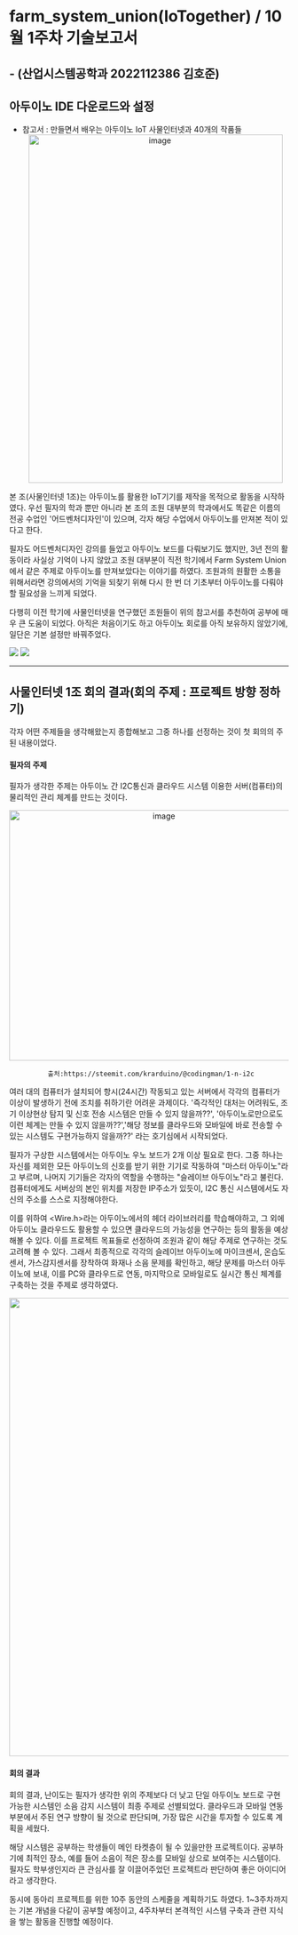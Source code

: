 # farm_system_union(IoTogether) / 10월 1주차 기술보고서
##  - (산업시스템공학과 2022112386 김호준)


## 아두이노 IDE 다운로드와 설정 

* 참고서 : 만들면서 배우는 아두이노 IoT 사물인터넷과 40개의 작품들
  <div align="center">
   <img width="458" height="627" alt="image" src="https://github.com/user-attachments/assets/a6e2891f-29b6-41d3-9dc1-27b86c345ad2" />

 본 조(사물인터넷 1조)는 아두이노를 활용한 IoT기기를 제작을 목적으로 활동을 시작하였다. 우선 필자의 학과 뿐만 아니라 본 조의 조원 대부분의 학과에서도 똑같은 이름의 전공 수업인 '어드벤처디자인'이 있으며, 각자 해당 수업에서 아두이노를 만져본 적이 있다고 한다.

 필자도 어드벤처디자인 강의를 들었고 아두이노 보드를 다뤄보기도 했지만, 3년 전의 활동이라 사실상 기억이 나지 않았고 조원 대부분이 직전 학기에서 Farm System Union에서 같은 주제로 아두이노를 만져보았다는 이야기를 하였다. 조원과의 원활한 소통을 위해서라면 강의에서의 기억을 되찾기 위해 다시 한 번 더 기초부터 아두이노를 다뤄야할 필요성을 느끼게 되었다.

 다행히 이전 학기에 사물인터넷을 연구했던 조원들이 위의 참고서를 추천하여 공부에 매우 큰 도움이 되었다. 아직은 처음이기도 하고 아두이노 회로를 아직 보유하지 않았기에, 일단은 기본 설정만 바꿔주었다.



 <img src="https://github.com/user-attachments/assets/3681e97f-a4ca-4330-8b6c-43cc17661570">
 <img src="https://github.com/user-attachments/assets/c35f19bc-d70b-41ac-9ee4-93ce27658ad5">


---

## 사물인터넷 1조 회의 결과(회의 주제 : 프로젝트 방향 정하기)

 각자 어떤 주제들을 생각해왔는지 종합해보고 그중 하나를 선정하는 것이 첫 회의의 주된 내용이었다.
 
 #### 필자의 주제
 
 필자가 생각한 주제는 아두이노 간 I2C통신과 클라우드 시스템 이용한 서버(컴퓨터)의 물리적인 관리 체계를 만드는 것이다.
    <div align="center">
     <img width="542" height="451" alt="image" src="https://github.com/user-attachments/assets/845066e9-bb62-4a65-b6db-6540bbbda543" />
  
     출처:https://steemit.com/krarduino/@codingman/1-n-i2c

<div align="left">
 여러 대의 컴퓨터가 설치되어 항시(24시간) 작동되고 있는 서버에서 각각의 컴퓨터가 이상이 발생하기 전에 조치를 취하기란 어려운 과제이다. '즉각적인 대처는 어려워도, 조기 이상현상 탐지 및 신호 전송 시스템은 만들 수 있지 않을까??', '아두이노로만으로도 이런 체계는 만들 수 있지 않을까??','해당 정보를 클라우드와 모바일에 바로 전송할 수 있는 시스템도 구현가능하지 않을까??' 라는 호기심에서 시작되었다.


 필자가 구상한 시스템에서는 아두이노 우노 보드가 2개 이상 필요로 한다. 그중 하나는 자신를 제외한 모든 아두이노의 신호를 받기 위한 기기로 작동하여 "마스터 아두이노"라고 부르며, 나머지 기기들은 각자의 역할을 수행하는 "슬레이브 아두이노"라고 불린다. 컴퓨터에게도 서버상의 본인 위치를 저장한 IP주소가 있듯이, I2C 통신 시스템에서도 자신의 주소를 스스로 지정해야한다.
   
 이를 위하여 <Wire.h>라는 아두이노에서의 헤더 라이브러리를 학습해야하고, 그 외에 아두이노 클라우드도 활용할 수 있으면 클라우드의 가능성을 연구하는 등의 활동을 예상해볼 수 있다. 이를 프로젝트 목표들로 선정하여 조원과 같이 해당 주제로 연구하는 것도 고려해 볼 수 있다. 그래서 최종적으로 각각의 슬레이브 아두이노에 마이크센서, 온습도센서, 가스감지센서를 장착하여 화재나 소음 문제를 확인하고, 해당 문제를 마스터 아두이노에 보내, 이를 PC와 클라우드로 연동, 마지막으로 모바일로도 실시간 통신 체계를 구축하는 것을 주제로 생각하였다.

 <img width="2168" height="825" src="https://github.com/user-attachments/assets/58ea655d-8f38-49f7-afc0-bfa63481b2e6" />


 #### 회의 결과

 회의 결과, 난이도는 필자가 생각한 위의 주제보다 더 낮고 단일 아두이노 보드로 구현 가능한 시스템인 소음 감지 시스템이 최종 주제로 선별되었다. 클라우드과 모바일 연동 부분에서 주된 연구 방향이 될 것으로 판단되며, 가장 많은 시간을 투자할 수 있도록 계획을 세웠다. 
 
 해당 시스템은 공부하는 학생들이 메인 타켓층이 될 수 있을만한 프로젝트이다. 공부하기에 최적인 장소, 예를 들어 소음이 적은 장소를 모바일 상으로 보여주는 시스템이다. 필자도 학부생인지라 큰 관심사를 잘 이끌어주었던 프로젝트라 판단하여 좋은 아이디어라고 생각한다.

 동시에 동아리 프로젝트를 위한 10주 동안의 스케줄을 계획하기도 하였다. 1~3주차까지는 기본 개념을 다같이 공부할 예정이고, 4주차부터 본격적인 시스템 구축과 관련 지식을 쌓는 활동을 진행할 예정이다.
